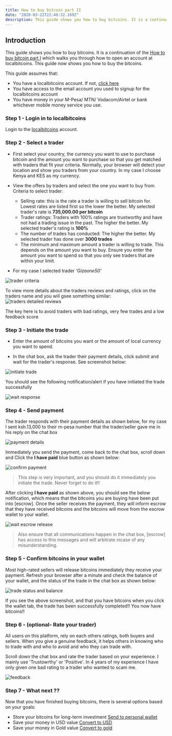 ```yaml
---
title: How to buy bitcoin part II
date: "2020-03-22T22:40:32.169Z"
description: This guide shows you how to buy bitcoins. It is a continuation of the 'How to buy bitcoin part I' which walks you through the signup process for an exchange account. 
---
```


## Introduction

This guide shows you how to buy bitcoins. It is a continuation of the [How to buy bitcoin part I](/signup-lbc) which walks you through how to open an account at localbitcoins. This guide now shows you how to buy the bitcoins.

This guide assumes that:
  - You have a localbitcoins account. If not, [click here](/signup-lbc)
  - You have access to the email account you used to signup for the localbitcoins account
  - You have money in your M-Pesa/ MTN/ Vodacom/Airtel or bank whichever mobile money service you use.


### Step 1 - Login in to localbitcoins

Login to the [localbitcoins](https://localbitcoins.com/?ch=11uzd) account.

### Step 2 - Select a trader 

+ First select your country, the currency you want to use to purchase bitcoin and the amount you want to purchase so that you get matched with traders that fit your criteria. Normally, your browser will detect your location and show you traders from your country.
In my case I choose Kenya and KES as my currency.

+ View the offers by traders and select the one you want to buy from. Criteria to select trader:
    + Selling rate: this is the rate a trader is willing to sell bitcoin for. Lowest  rates are listed first so the lower the better. My selected trader's rate is **735,000.00 per bitcoin**
    + Trader ratings: Traders with 100% ratings are trustworthy and have not had a trading issue in the past. The higher the better. My selected trader's rating is **100%**
    + The number of trades has conducted: The higher the better. My selected trader has done over **3000 trades**
    + The minimum and maximum amount a trader is willing to trade. This depends on the amount you want to buy. Ensure you enter the amount you want to spend so that you only see traders that are within your limit. 

+ For my case I selected trader _'Gizaone50'_

![trader criteria](./2-criteria.jpg)

To view more details about the traders reviews and ratings, click on the traders name and you will gsee something similar:
![traders detailed reviews](./trader-details.jpg)

The key here is to avoid traders with bad ratings, very few trades and a low feedback score

### Step 3 - Initiate the trade

+ Enter the amount of bitcoins you want or the amount of local currency you want to spend.

+ In the chat box, ask the trader their payment details, click submit and wait for the trader's response. See screenshot below:

![initiate trade](./trade.jpg)

You should see the following notification/alert if you have initiated the trade successfully

![wait response](./wait-response.jpg)

### Step 4 - Send payment

The trader responds with their payment details as shown below, for my case I sent ksh.13,000 to their m-pesa number that the trader/seller gave me in his reply on the chat box

![payment details](./payment-details.jpg)

Immediately you send the payment, come back to the chat box, scroll down and Click the **I have paid** blue button as shown below:

![confirm payment](./havepaid.jpg)

> This step is very important, and you should do it immediately you initiate the trade. Never forget to do it!!

After clicking **I have paid** as shown above, you should see the below notification, which means that the bitcoins you are buying have been put into [escrow]. Once the seller receives the payment, they will inform escrow that they have received bitcoins and the bitcoins will move from the escrow wallet to your wallet. 

![wait escrow release](./wait-release.jpg)


>Also ensure that all communications happen in the chat box, [escrow] has access to this messages and will arbitrate incase of any misunderstanding.


### Step 5 - Confirm bitcoins in your wallet

Most high-rated sellers will release bitcoins immediately they receive your payment. Refresh your browser after a minute and check the balance of your wallet, and the status of the trade in the chat box as shown below:

![trade status and balance](./finished.jpg)

If you see the above screenshot, and that you have bitcoins when you click the wallet tab, the trade has been successfully completed!! You now have bitcoins!!


### Step 6 - (optional- Rate your trader)

All users on this platform, rely on each others ratings, both buyers and sellers. When you give a genuine feedback, it helps others in knowing who to trade with and who to avoid and who they can trade with. 

Scroll down the chat box and rate the trader based on your experience. I mainly use 'Trustowrthy' or 'Positive'. In 4 years of my experience I have only given one bad rating to a trader who wanted to scam me.

![feedback](./feedback.jpg)

### Step 7 - What next ??

Now that you have finished buying bitcoins, there is several options based on your goals:

+ Store your bitcoins for long-term investment [Send to personal wallet](/store-bitcoin)
+ Save your money in USD value [Convert to USD](/virtualusdwallet)
+ Save your money in Gold value [Convert to gold](/buy-gold-xaut)









